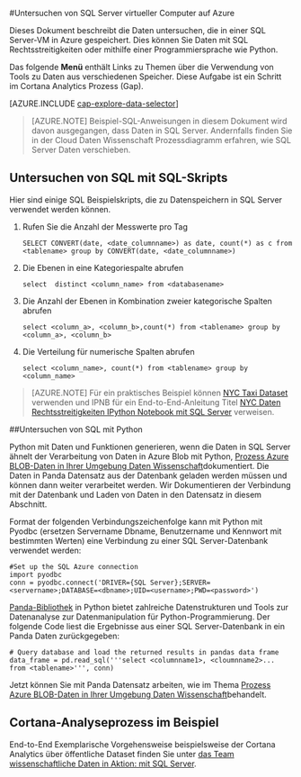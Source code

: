 <properties 
    pageTitle="Untersuchen von SQL Server virtueller Computer auf Azure | Microsoft Azure" 
    description="Wie Sie Daten untersuchen, die in einer SQL Server-VM in Azure gespeichert." 
    services="machine-learning" 
    documentationCenter="" 
    authors="bradsev" 
    manager="jhubbard" 
    editor="cgronlun" />

<tags 
    ms.service="machine-learning" 
    ms.workload="data-services" 
    ms.tgt_pltfrm="na" 
    ms.devlang="na" 
    ms.topic="article" 
    ms.date="09/13/2016" 
    ms.author="bradsev" /> 

#<a name="explore-data-in-sql-server-virtual-machine-on-azure"></a>Untersuchen von SQL Server virtueller Computer auf Azure


Dieses Dokument beschreibt die Daten untersuchen, die in einer SQL Server-VM in Azure gespeichert. Dies können Sie Daten mit SQL Rechtsstreitigkeiten oder mithilfe einer Programmiersprache wie Python.

Das folgende **Menü** enthält Links zu Themen über die Verwendung von Tools zu Daten aus verschiedenen Speicher. Diese Aufgabe ist ein Schritt im Cortana Analytics Prozess (Gap).

[AZURE.INCLUDE [cap-explore-data-selector](../../includes/cap-explore-data-selector.md)]


> [AZURE.NOTE] Beispiel-SQL-Anweisungen in diesem Dokument wird davon ausgegangen, dass Daten in SQL Server. Andernfalls finden Sie in der Cloud Daten Wissenschaft Prozessdiagramm erfahren, wie SQL Server Daten verschieben.



## <a name="sql-dataexploration"></a>Untersuchen von SQL mit SQL-Skripts

Hier sind einige SQL Beispielskripts, die zu Datenspeichern in SQL Server verwendet werden können.

1. Rufen Sie die Anzahl der Messwerte pro Tag

    `SELECT CONVERT(date, <date_columnname>) as date, count(*) as c from <tablename> group by CONVERT(date, <date_columnname>)` 

2. Die Ebenen in eine Kategoriespalte abrufen

    `select  distinct <column_name> from <databasename>`

3. Die Anzahl der Ebenen in Kombination zweier kategorische Spalten abrufen 

    `select <column_a>, <column_b>,count(*) from <tablename> group by <column_a>, <column_b>`

4. Die Verteilung für numerische Spalten abrufen

    `select <column_name>, count(*) from <tablename> group by <column_name>`

> [AZURE.NOTE] Für ein praktisches Beispiel können [NYC Taxi Dataset](http://www.andresmh.com/nyctaxitrips/) verwenden und IPNB für ein End-to-End-Anleitung Titel [NYC Daten Rechtsstreitigkeiten IPython Notebook mit SQL Server](https://github.com/Azure/Azure-MachineLearning-DataScience/blob/master/Misc/DataScienceProcess/iPythonNotebooks/machine-Learning-data-science-process-sql-walkthrough.ipynb) verweisen.

##<a name="python"></a>Untersuchen von SQL mit Python

Python mit Daten und Funktionen generieren, wenn die Daten in SQL Server ähnelt der Verarbeitung von Daten in Azure Blob mit Python, [Prozess Azure BLOB-Daten in Ihrer Umgebung Daten Wissenschaft](machine-learning-data-science-process-data-blob.md)dokumentiert. Die Daten in Panda Datensatz aus der Datenbank geladen werden müssen und können dann weiter verarbeitet werden. Wir Dokumentieren der Verbindung mit der Datenbank und Laden von Daten in den Datensatz in diesem Abschnitt.

Format der folgenden Verbindungszeichenfolge kann mit Python mit Pyodbc (ersetzen Servername Dbname, Benutzername und Kennwort mit bestimmten Werten) eine Verbindung zu einer SQL Server-Datenbank verwendet werden:

    #Set up the SQL Azure connection
    import pyodbc   
    conn = pyodbc.connect('DRIVER={SQL Server};SERVER=<servername>;DATABASE=<dbname>;UID=<username>;PWD=<password>')

[Panda-Bibliothek](http://pandas.pydata.org/) in Python bietet zahlreiche Datenstrukturen und Tools zur Datenanalyse zur Datenmanipulation für Python-Programmierung. Der folgende Code liest die Ergebnisse aus einer SQL Server-Datenbank in ein Panda Daten zurückgegeben:

    # Query database and load the returned results in pandas data frame
    data_frame = pd.read_sql('''select <columnname1>, <cloumnname2>... from <tablename>''', conn)

Jetzt können Sie mit Panda Datensatz arbeiten, wie im Thema [Prozess Azure BLOB-Daten in Ihrer Umgebung Daten Wissenschaft](machine-learning-data-science-process-data-blob.md)behandelt.

## <a name="cortana-analytics-process-in-action-example"></a>Cortana-Analyseprozess im Beispiel

End-to-End Exemplarische Vorgehensweise beispielsweise der Cortana Analytics über öffentliche Dataset finden Sie unter [das Team wissenschaftliche Daten in Aktion: mit SQL Server](machine-learning-data-science-process-sql-walkthrough.md).

 
